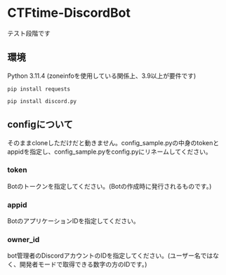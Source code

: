 # CTFtime-DiscordBot
テスト段階です
## 環境
Python 3.11.4 (zoneinfoを使用している関係上、3.9以上が要件です)

`pip install requests`

`pip install discord.py`

## configについて
そのままcloneしただけだと動きません。config_sample.pyの中身のtokenとappidを指定し、config_sample.pyをconfig.pyにリネームしてください。

### token
Botのトークンを指定してください。(Botの作成時に発行されるものです。)

### appid
BotのアプリケーションIDを指定してください。

### owner_id
bot管理者のDiscordアカウントのIDを指定してください。(ユーザー名ではなく、開発者モードで取得できる数字の方のIDです。)